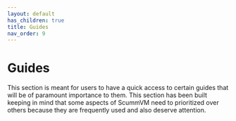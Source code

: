 ```yaml
---
layout: default
has_children: true
title: Guides
nav_order: 9
---
```


# Guides

This section is meant for users to have a quick access to certain guides that will be of paramount importance to them. This section has been built keeping in mind that some aspects of ScummVM need to prioritized over others because they are frequently used and also deserve attention.